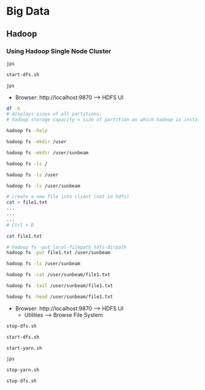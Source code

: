 # Big Data

## Hadoop

### Using Hadoop Single Node Cluster

```sh
jps

start-dfs.sh

jps
```

* Browser: http://localhost:9870 --> HDFS UI

```sh
df -h
# displays sizes of all partitions.
# hadoop storage capacity = size of partition on which hadoop is installed.
```

```sh
hadoop fs -help

hadoop fs -mkdir /user

hadoop fs -mkdir /user/sunbeam

hadoop fs -ls /

hadoop fs -ls /user

hadoop fs -ls /user/sunbeam

# create a new file into client (not in hdfs)
cat > file1.txt
...
...
...
# Ctrl + D

cat file1.txt

# hadoop fs -put local-filepath hdfs-dirpath
hadoop fs -put file1.txt /user/sunbeam

hadoop fs -ls /user/sunbeam

hadoop fs -cat /user/sunbeam/file1.txt

hadoop fs -tail /user/sunbeam/file1.txt

hadoop fs -head /user/sunbeam/file1.txt
```

* Browser: http://localhost:9870 --> HDFS UI
	* Utilities --> Browse File System

```sh
stop-dfs.sh
```

```sh
start-dfs.sh

start-yarn.sh

jps

stop-yarn.sh

stop-dfs.sh
```

